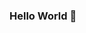 ### Hello World 👋

<!--
**explore-thulani/explore-thulani** is a ✨ _special_ ✨ repository because its `README.md` (this file) appears on your GitHub profile.

Here are some ideas to get you started:

- 🔭 I’m currently working on an app that uses machine learning to recommend movies to users.
- 🌱 I’m currently learning Unsupervised Learning (Machine Learning)
- 👯 I’m looking to collaborate on any problem solving projects
- 🤔 I’m looking for help with cool AI ideas.
- 💬 Ask me about anything math & tech related.
- 📫 How to reach me: explore.thulani@gmail.com
- 😄 Pronouns: He/His/Him
- ⚡ Fun fact: I may or may not be an AI singularity.
-->
